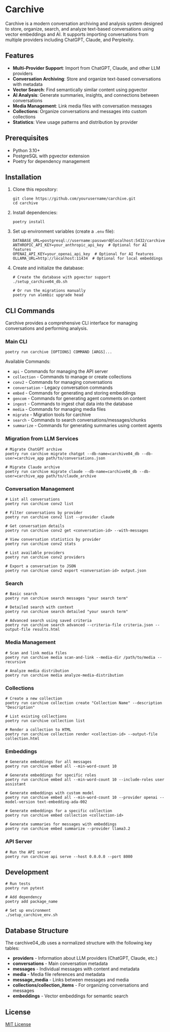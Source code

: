# Carchive

Carchive is a modern conversation archiving and analysis system designed to store, organize, search, and analyze text-based conversations using vector embeddings and AI. It supports importing conversations from multiple providers including ChatGPT, Claude, and Perplexity.

## Features

- **Multi-Provider Support**: Import from ChatGPT, Claude, and other LLM providers
- **Conversation Archiving**: Store and organize text-based conversations with metadata
- **Vector Search**: Find semantically similar content using pgvector
- **AI Analysis**: Generate summaries, insights, and connections between conversations
- **Media Management**: Link media files with conversation messages
- **Collections**: Organize conversations and messages into custom collections
- **Statistics**: View usage patterns and distribution by provider

## Prerequisites

- Python 3.10+
- PostgreSQL with pgvector extension
- Poetry for dependency management

## Installation

1. Clone this repository:
   ```
   git clone https://github.com/yourusername/carchive.git
   cd carchive
   ```

2. Install dependencies:
   ```
   poetry install
   ```

3. Set up environment variables (create a `.env` file):
   ```
   DATABASE_URL=postgresql://username:password@localhost:5432/carchive04_db
   ANTHROPIC_API_KEY=your_anthropic_api_key  # Optional for AI features
   OPENAI_API_KEY=your_openai_api_key  # Optional for AI features
   OLLAMA_URL=http://localhost:11434  # Optional for local embeddings
   ```

4. Create and initialize the database:
   ```
   # Create the database with pgvector support
   ./setup_carchive04_db.sh
   
   # Or run the migrations manually
   poetry run alembic upgrade head
   ```

## CLI Commands

Carchive provides a comprehensive CLI interface for managing conversations and performing analysis.

### Main CLI

```
poetry run carchive [OPTIONS] COMMAND [ARGS]...
```

Available Commands:
- `api` - Commands for managing the API server
- `collection` - Commands to manage or create collections
- `conv2` - Commands for managing conversations
- `conversation` - Legacy conversation commands
- `embed` - Commands for generating and storing embeddings
- `gencom` - Commands for generating agent comments on content
- `ingest` - Commands to ingest chat data into the database
- `media` - Commands for managing media files
- `migrate` - Migration tools for carchive
- `search` - Commands to search conversations/messages/chunks
- `summarize` - Commands for generating summaries using content agents

### Migration from LLM Services

```shell
# Migrate ChatGPT archive
poetry run carchive migrate chatgpt --db-name=carchive04_db --db-user=carchive_app path/to/conversations.json

# Migrate Claude archive
poetry run carchive migrate claude --db-name=carchive04_db --db-user=carchive_app path/to/claude_archive
```

### Conversation Management

```shell
# List all conversations
poetry run carchive conv2 list

# Filter conversations by provider
poetry run carchive conv2 list --provider claude

# Get conversation details
poetry run carchive conv2 get <conversation-id> --with-messages

# View conversation statistics by provider
poetry run carchive conv2 stats

# List available providers
poetry run carchive conv2 providers

# Export a conversation to JSON
poetry run carchive conv2 export <conversation-id> output.json
```

### Search

```shell
# Basic search
poetry run carchive search messages "your search term"

# Detailed search with context
poetry run carchive search detailed "your search term"

# Advanced search using saved criteria
poetry run carchive search advanced --criteria-file criteria.json --output-file results.html
```

### Media Management

```shell
# Scan and link media files
poetry run carchive media scan-and-link --media-dir /path/to/media --recursive

# Analyze media distribution
poetry run carchive media analyze-media-distribution
```

### Collections

```shell
# Create a new collection
poetry run carchive collection create "Collection Name" --description "Description"

# List existing collections
poetry run carchive collection list

# Render a collection to HTML
poetry run carchive collection render <collection-id> --output-file collection.html
```

### Embeddings

```shell
# Generate embeddings for all messages
poetry run carchive embed all --min-word-count 10

# Generate embeddings for specific roles
poetry run carchive embed all --min-word-count 10 --include-roles user assistant

# Generate embeddings with custom model
poetry run carchive embed all --min-word-count 10 --provider openai --model-version text-embedding-ada-002

# Generate embeddings for a specific collection
poetry run carchive embed collection <collection-id>

# Generate summaries for messages with embeddings
poetry run carchive embed summarize --provider llama3.2
```

### API Server

```shell
# Run the API server
poetry run carchive api serve --host 0.0.0.0 --port 8000
```

## Development

```shell
# Run tests
poetry run pytest

# Add dependency
poetry add package_name

# Set up environment
./setup_carchive_env.sh
```

## Database Structure

The carchive04_db uses a normalized structure with the following key tables:
- **providers** - Information about LLM providers (ChatGPT, Claude, etc.)
- **conversations** - Main conversation metadata
- **messages** - Individual messages with content and metadata
- **media** - Media file references and metadata
- **message_media** - Links between messages and media
- **collections/collection_items** - For organizing conversations and messages
- **embeddings** - Vector embeddings for semantic search

## License

[MIT License](LICENSE)
